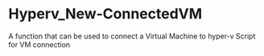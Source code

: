 # Hyperv_New-ConnectedVM
A function that can be used to connect a Virtual Machine to hyper-v
Script for VM connection
